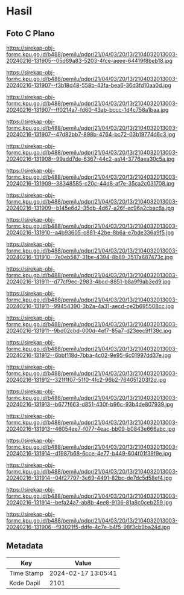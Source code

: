 # Hasil

## Foto C Plano

https://sirekap-obj-formc.kpu.go.id/b488/pemilu/pdpr/21/04/03/20/13/2104032013003-20240216-131905--05d69a83-5203-4fce-aeee-64419f8beb18.jpg

https://sirekap-obj-formc.kpu.go.id/b488/pemilu/pdpr/21/04/03/20/13/2104032013003-20240216-131907--f3b18d48-558b-43fa-bea6-36d3fd10aa0d.jpg

https://sirekap-obj-formc.kpu.go.id/b488/pemilu/pdpr/21/04/03/20/13/2104032013003-20240216-131907--ff0214a7-fd60-43ab-bccc-1d4c758a1baa.jpg

https://sirekap-obj-formc.kpu.go.id/b488/pemilu/pdpr/21/04/03/20/13/2104032013003-20240216-131907--47d82bb7-898b-4764-bc72-03b19774d6c3.jpg

https://sirekap-obj-formc.kpu.go.id/b488/pemilu/pdpr/21/04/03/20/13/2104032013003-20240216-131908--99add7de-6367-44c2-aa14-3776aea30c5a.jpg

https://sirekap-obj-formc.kpu.go.id/b488/pemilu/pdpr/21/04/03/20/13/2104032013003-20240216-131909--38348585-c20c-44d8-af7e-35ca2c031708.jpg

https://sirekap-obj-formc.kpu.go.id/b488/pemilu/pdpr/21/04/03/20/13/2104032013003-20240216-131909--b145e6d2-35db-4d67-a26f-ec96a2cbac6a.jpg

https://sirekap-obj-formc.kpu.go.id/b488/pemilu/pdpr/21/04/03/20/13/2104032013003-20240216-131910--a4b93605-c881-42be-8b6a-e7bde336a9f5.jpg

https://sirekap-obj-formc.kpu.go.id/b488/pemilu/pdpr/21/04/03/20/13/2104032013003-20240216-131910--7e0eb587-31be-4394-8b89-3517a687473c.jpg

https://sirekap-obj-formc.kpu.go.id/b488/pemilu/pdpr/21/04/03/20/13/2104032013003-20240216-131911--d77cf9ec-2983-4bcd-8851-b8a9f9ab3ed9.jpg

https://sirekap-obj-formc.kpu.go.id/b488/pemilu/pdpr/21/04/03/20/13/2104032013003-20240216-131911--99454390-3b2a-4a31-aecd-ce2b695508cc.jpg

https://sirekap-obj-formc.kpu.go.id/b488/pemilu/pdpr/21/04/03/20/13/2104032013003-20240216-131911--9bd02cbd-000d-4ef7-85a7-d23eec9f138c.jpg

https://sirekap-obj-formc.kpu.go.id/b488/pemilu/pdpr/21/04/03/20/13/2104032013003-20240216-131912--6bbf118d-7bba-4c02-9e95-6c01997dd37e.jpg

https://sirekap-obj-formc.kpu.go.id/b488/pemilu/pdpr/21/04/03/20/13/2104032013003-20240216-131912--321f1f07-51f0-4fc2-96b2-764051203f2d.jpg

https://sirekap-obj-formc.kpu.go.id/b488/pemilu/pdpr/21/04/03/20/13/2104032013003-20240216-131913--b677f663-d851-430f-b96c-93b4de807939.jpg

https://sirekap-obj-formc.kpu.go.id/b488/pemilu/pdpr/21/04/03/20/13/2104032013003-20240216-131913--46054ee7-f077-4eac-bb09-b0843e666abc.jpg

https://sirekap-obj-formc.kpu.go.id/b488/pemilu/pdpr/21/04/03/20/13/2104032013003-20240216-131914--d1987b68-6cce-4e77-b449-604f01f39f9e.jpg

https://sirekap-obj-formc.kpu.go.id/b488/pemilu/pdpr/21/04/03/20/13/2104032013003-20240216-131914--04f27797-3e69-4491-82bc-de7dc5d58ef4.jpg

https://sirekap-obj-formc.kpu.go.id/b488/pemilu/pdpr/21/04/03/20/13/2104032013003-20240216-131914--befa24a7-ab8b-4ee8-9136-81a8c0ceb259.jpg

https://sirekap-obj-formc.kpu.go.id/b488/pemilu/pdpr/21/04/03/20/13/2104032013003-20240216-131906--f93021f5-ddfe-4c7e-b4f5-98f3cb9ba24d.jpg


## Metadata

| Key        | Value               |
| ---------- | ------------------- |
| Time Stamp | 2024-02-17 13:05:41 |
| Kode Dapil | 2101                |



